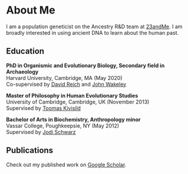 # About Me

I am a population geneticist on the Ancestry R&D team at [23andMe](https://research.23andme.com/). I am broadly interested in using ancient DNA to learn about the human past. 

## Education
**PhD in Organismic and Evolutionary Biology, Secondary field in Archaeology**<br/>
Harvard University, Cambridge, MA (May 2020)<br/>
Co-supervised by [David Reich](https://reich.hms.harvard.edu/) and [John Wakeley](https://wakeleylab.oeb.harvard.edu/)

**Master of Philosophy in Human Evolutionary Studies**<br/>
University of Cambridge, Cambridge, UK (November 2013)<br/>
Supervised by [Toomas Kivisild](https://gbiomed.kuleuven.be/english/research/50000622/laboratories/Laboratory%20for%20Human%20Evolutionary%20Genetics)

**Bachelor of Arts in Biochemistry, Anthropology minor**<br/>
Vassar College, Poughkeepsie, NY (May 2012)<br/>
Supervised by [Jodi Schwarz](https://pages.vassar.edu/joschwarz/)

## Publications
Check out my published work on [Google Scholar](https://scholar.google.com/citations?hl=en&user=uqljZg4AAAAJ). 
